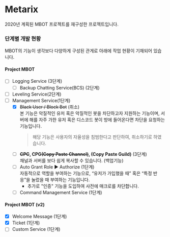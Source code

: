 # Metarix
2020년 계획된 MBOT 프로젝트를 재구성한 프로젝트입니다.

### 단계별 개발 현황
MBOT의 기능이 생각보다 다양하게 구성된 관게로 아래에 작업 현황이 기재되어 있습니다.

#### Project MBOT
* [ ] Logging Service (3단계)
    * [ ] Backup Chatting Service(BCS) (2단계)
* [ ] Leveling Service(2단계)
* [ ] Management Service(1단계)
    * [x] ~~Black User / Block Bot~~ (취소)<br/>
      본 기능은 악질적인 유저 혹은 악질적인 봇을 차단하고자 지원하는 기능이며, 서버에 해를 자주 가한 유저 혹은 디스코드 봇이 방에 들어온다면 차단을 요청하는 기능입니다.
      > 해당 기능은 사용자의 자율성을 침범한다고 판단하여, 취소하기로 하였습니다.
    * [ ] **~~CPC~~, CPG~~(Copy Paste Channel)~~, (Copy Paste Guild)** (3단계)<br/>
      채널과 서버를 보다 쉽게 복사할 수 있습니다. (백업기능)
    * [ ] Auto Grant Role ▶ Authorize (1단계)<br/>
      자동적으로 역할을 부여하는 기능으로, “유저가 가입했을 때” 혹은 “특정 반응”을 눌렀을 때 부여하는 기능입니다.
      + 추가로 "인증" 기능을 도입하여 사전에 매크로를 차단합니다.
    * [ ] Command Management Service (1단계)
    
#### Project MBOT (v2)
* [x] Welcome Message (1단계)
* [x] Ticket (1단계)
* [ ] Custom Service (1단계)